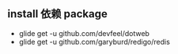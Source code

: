 ## install 依赖 package

* glide get -u github.com/devfeel/dotweb
* glide get -u github.com/garyburd/redigo/redis
